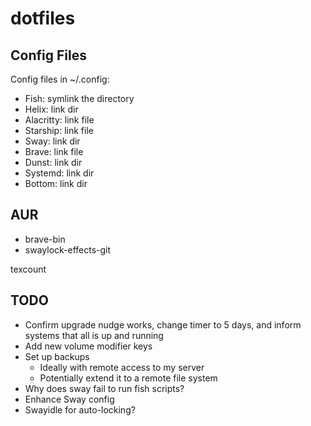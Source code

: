 # dotfiles


## Config Files

Config files in ~/.config:

* Fish: symlink the directory
* Helix: link dir
* Alacritty: link file
* Starship: link file
* Sway: link dir
* Brave: link file
* Dunst: link dir
* Systemd: link dir
* Bottom: link dir

## AUR

* brave-bin
* swaylock-effects-git

texcount

## TODO

* Confirm upgrade nudge works, change timer to 5 days, and inform
  systems that all is up and running
* Add new volume modifier keys
* Set up backups
  * Ideally with remote access to my server
  * Potentially extend it to a remote file system
* Why does sway fail to run fish scripts?
* Enhance Sway config
* Swayidle for auto-locking?
